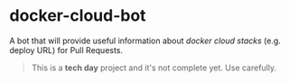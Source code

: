 # docker-cloud-bot

A bot that will provide useful information about _docker cloud stacks_ (e.g. deploy URL) for Pull Requests.

> This is a **tech day** project and it's not complete yet. Use carefully.
